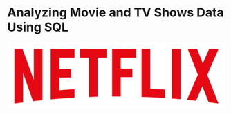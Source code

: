 # Analyzing Movie and TV Shows Data Using SQL

![netflix logo](https://github.com/GoondlaBalaji/Netflix_sql_p2/blob/main/logo.png)
